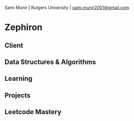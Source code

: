 Sami Munir | Rutgers University | sami.munir2001@gmail.com

# Zephiron

## Client

## Data Structures & Algorithms

## Learning

## Projects

## Leetcode Mastery
